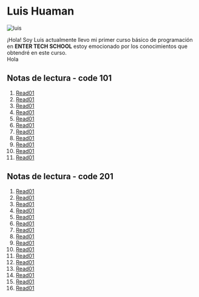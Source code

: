 # Luis Huaman
![luis](https://avatars.githubusercontent.com/u/188005037?v=4)

¡Hola! Soy Luis actualmente llevo mi primer curso básico de programación en **ENTER TECH SCHOOL** estoy 
emocionado por los conocimientos que obtendré en este curso.  
Hola
## Notas de lectura - code 101

1. [Read01](./101/read01.md)
2. [Read01](./101/read02.md)
3. [Read01](./101/read03.md)
4. [Read01](./101/read04.md)
5. [Read01](./101/read05.md)
6. [Read01](./101/read06.md)
7. [Read01](./101/read07.md)
8. [Read01](./101/read08.md)
9. [Read01](./101/read09.md)
10. [Read01](./101/read10.md)
11. [Read01](./101/read011.md)


## Notas de lectura - code 201

1. [Read01](./201/read01.md)
2. [Read01](./201/read02.md)
3. [Read01](./201/read03.md)
4. [Read01](./201/read04.md)
5. [Read01](./201/read05.md)
6. [Read01](./201/read06.md)
7. [Read01](./201/read07.md)
8. [Read01](./201/read08.md)
9. [Read01](./201/read09.md)
10. [Read01](./201/read10.md)
11. [Read01](./201/read011.md)
12. [Read01](./201/read012.md)
13. [Read01](./201/read013.md)
14. [Read01](./201/read014.md)
15. [Read01](./201/read015.md)
16. [Read01](./201/read016.md)
